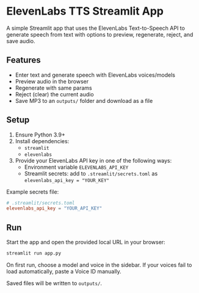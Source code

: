 # ElevenLabs TTS Streamlit App

A simple Streamlit app that uses the ElevenLabs Text-to-Speech API to generate speech from text with options to preview, regenerate, reject, and save audio.

## Features
- Enter text and generate speech with ElevenLabs voices/models
- Preview audio in the browser
- Regenerate with same params
- Reject (clear) the current audio
- Save MP3 to an `outputs/` folder and download as a file

## Setup
1. Ensure Python 3.9+
2. Install dependencies:
   - `streamlit`
   - `elevenlabs`
3. Provide your ElevenLabs API key in one of the following ways:
   - Environment variable `ELEVENLABS_API_KEY`
   - Streamlit secrets: add to `.streamlit/secrets.toml` as `elevenlabs_api_key = "YOUR_KEY"`

Example secrets file:

```toml
# .streamlit/secrets.toml
elevenlabs_api_key = "YOUR_API_KEY"
```

## Run
Start the app and open the provided local URL in your browser:

```bash
streamlit run app.py
```

On first run, choose a model and voice in the sidebar. If your voices fail to load automatically, paste a Voice ID manually.

Saved files will be written to `outputs/`.

